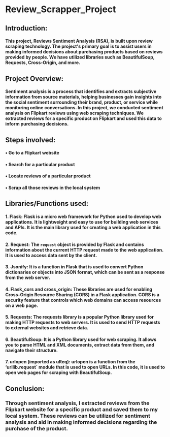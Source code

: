 # Review_Scrapper_Project

## Introduction:
#### This project, Reviews Sentiment Analysis (RSA), is built upon review scraping technology. The project's primary goal is to assist users in making informed decisions about purchasing products based on reviews provided by people. We have utilized libraries such as BeautifulSoup, Requests, Cross-Origin, and more.

## Project Overview:
#### Sentiment analysis is a process that identifies and extracts subjective information from source materials, helping businesses gain insights into the social sentiment surrounding their brand, product, or service while monitoring online conversations. In this project, we conducted sentiment analysis on Flipkart reviews using web scraping techniques. We extracted reviews for a specific product on Flipkart and used this data to inform purchasing decisions.

## Steps involved:
#### •	Go to a Flipkart website
#### •	Search for a particular product
#### •	Locate reviews of a particular product
#### •	Scrap all those reviews in the local system

## Libraries/Functions used:

#### 1.	Flask: Flask is a micro web framework for Python used to develop web applications. It is lightweight and easy to use for building web services and APIs. It is the main library used for creating a web application in this code.

#### 2.	Request: The `request` object is provided by Flask and contains information about the current HTTP request made to the web application. It is used to access data sent by the client.

#### 3.	Jsonify: It is a function in Flask that is used to convert Python dictionaries or objects into JSON format, which can be sent as a response from the web server.

#### 4.	Flask_cors and cross_origin: These libraries are used for enabling Cross-Origin Resource Sharing (CORS) in a Flask application. CORS is a security feature that controls which web domains can access resources on a web page.

#### 5.	Requests: The requests library is a popular Python library used for making HTTP requests to web servers. It is used to send HTTP requests to external websites and retrieve data.

#### 6.	BeautifulSoup: It is a Python library used for web scraping. It allows you to parse HTML and XML documents, extract data from them, and navigate their structure.

#### 7.	urlopen (imported as uReq): urlopen is a function from the ‘urllib.request` module that is used to open URLs. In this code, it is used to open web pages for scraping with BeautifulSoup.


## Conclusion:

### Through sentiment analysis, I extracted reviews from the Flipkart website for a specific product and saved them to my local system. These reviews can be utilized for sentiment analysis and aid in making informed decisions regarding the purchase of the product.
